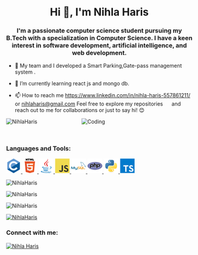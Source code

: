 <h1 align="center">Hi 👋, I'm Nihla Haris</h1>
<h3 align="center">I'm a passionate computer science student pursuing my B.Tech with a specialization in Computer Science. I have a keen interest in software development, artificial intelligence, and web development.</h3>

- 🔭 My team and I developed a Smart Parking,Gate-pass management system .<br/>

- 🌱 I’m currently learning react js and mongo db.</br>

- 📫 How to reach me https://www.linkedin.com/in/nihla-haris-557861211/ or nihlaharis@gmail.com Feel free to explore my repositories &nbsp;&nbsp;&nbsp;&nbsp;&nbsp;and reach out to me for collaborations or just to say hi! 😊

<img align="right" alt="Coding" width="300" src="https://user-images.githubusercontent.com/74038190/212746035-d5c61762-973c-44c0-aec7-887f3b7690e3.gif">
<p align="left"> <img src="https://komarev.com/ghpvc/?username=NihlaHaris&label=Profile%20views&color=0e75b6&style=flat" alt="NihlaHaris" /> </p>

<p align="left"> <a href="https://twitter.com/" target="blank"><img src="https://img.shields.io/twitter/follow/?logo=twitter&style=for-the-badge" alt="" /></a> </p>
<h3 align="left">Languages and Tools:</h3>
<p align="left"> <a href="https://www.cprogramming.com/" target="_blank" rel="noreferrer"> 
<img src="https://raw.githubusercontent.com/devicons/devicon/master/icons/c/c-original.svg" alt="c" width="40" height="40"/> </a> <a href="https://www.w3schools.com/css/" target="_blank" rel="noreferrer"> 
 <img src="https://raw.githubusercontent.com/devicons/devicon/master/icons/html5/html5-original-wordmark.svg" alt="html5" width="40" height="40"/> </a> <a href="https://www.java.com" target="_blank" rel="noreferrer"> <img src="https://raw.githubusercontent.com/devicons/devicon/master/icons/java/java-original.svg" alt="java" width="40" height="40"/> </a> <a href="https://developer.mozilla.org/en-US/docs/Web/JavaScript" target="_blank" rel="noreferrer"> 
<img src="https://raw.githubusercontent.com/devicons/devicon/master/icons/javascript/javascript-original.svg" alt="javascript" width="40" height="40"/> </a> <a href="https://www.mysql.com/" target="_blank" rel="noreferrer"> 
<img src="https://raw.githubusercontent.com/devicons/devicon/master/icons/mysql/mysql-original-wordmark.svg" alt="mysql" width="40" height="40"/> </a> <a href="https://www.php.net" target="_blank" rel="noreferrer">
<img src="https://raw.githubusercontent.com/devicons/devicon/master/icons/php/php-original.svg" alt="php" width="40" height="40"/> </a> <a href="https://www.python.org" target="_blank" rel="noreferrer">
<img src="https://raw.githubusercontent.com/devicons/devicon/master/icons/python/python-original.svg" alt="python" width="40" height="40"/> </a> <a href="https://www.typescriptlang.org/" target="_blank" rel="noreferrer"> 
<img src="https://raw.githubusercontent.com/devicons/devicon/master/icons/typescript/typescript-original.svg" alt="typescript" width="40" height="40"/> </a> </p>
<p><img src="https://github-readme-stats.vercel.app/api/top-langs?username=NihlaHaris&show_icons=true&locale=en&layout=compact" alt="NihlaHaris" /></p>
<p><img  src="https://github-readme-stats.vercel.app/api?username=NihlaHaris&show_icons=true&locale=en" alt="NihlaHaris" /></p>
<p><img  src="https://github-readme-streak-stats.herokuapp.com/?user=NihlaHaris&" alt="NihlaHaris" /></p>
<p align ="left"> <a href="https://github.com/ryo-ma/github-profile-trophy"><img src="https://github-profile-trophy.vercel.app/?username=NihlaHaris" alt="NihlaHaris" /></a> </p>
<h3 align="left">Connect with me:</h3>
<p align="left">
<a href="https://www.linkedin.com/in/nihla-haris-557861211/" target="blank"><img align="center" src="https://raw.githubusercontent.com/rahuldkjain/github-profile-readme-generator/master/src/images/icons/Social/linked-in-alt.svg" alt="Nihla Haris" height="30" width="40" /></a>

</p>
